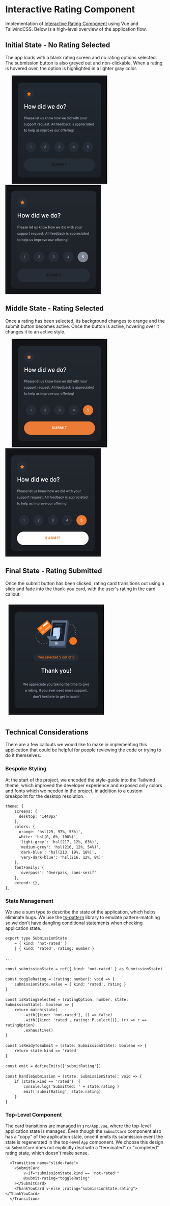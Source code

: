 # Interactive Rating Component
Implementation of [Interactive Rating Component](https://www.frontendmentor.io/challenges/interactive-rating-component-koxpeBUmI) using Vue and TailwindCSS. Below is a high-level overview of the application flow. 

## Initial State - No Rating Selected
The app loads with a blank rating screen and no rating options selected. 
The submission button is also greyed out and non-clickable. When a rating is hovered over, the option
is highlighted in a lighter gray color. 

<img src="./src/assets/readme/no-rating.png" style="width: 300px; display:inline; padding-left: 20px; padding-right: 20px">
<img src="./src/assets/readme/no-rating-highlight.png" style="width: 300px; display:inline;">

## Middle State - Rating Selected
Once a rating has been selected, its background changes
to orange and the submit button becomes active. Once the
button is active, hovering over it changes it to an active style. 

<img src="./src/assets/readme/rating-chosen.png" style="width: 300px; display:inline; padding-left: 20px; padding-right: 20px">
<img src="./src/assets/readme/rating-chosen-submit.png" style="width: 300px; display:inline;">

## Final State - Rating Submitted
Once the submit button has been clicked, rating card transitions out using a slide and fade into the thank-you card, with the user's rating in the card callout. 

<img src="./src/assets/readme/rating-submitted.png" style="width: 300px; display:inline; padding: 10px;">

## Technical Considerations
There are a few callouts we would like to make in implementing this application that could be helpful for people reviewing the code or trying to do it themselves. 

### Bespoke Styling
At the start of the project, we encoded the style-guide into the Tailwind theme, which improved the developer experience and exposed only colors and fonts which we needed in the project, in addition to a custom breakpoint for the desktop resolution. 


```
theme: {
    screens: {
      desktop: '1440px'
    },
    colors: {
      orange: 'hsl(25, 97%, 53%)',
      white: 'hsl(0, 0%, 100%)',
      'light-grey': 'hsl(217, 12%, 63%)',
      'medium-grey': 'hsl(216, 12%, 54%)',
      'dark-blue': 'hsl(213, 19%, 18%)',
      'very-dark-blue': 'hsl(216, 12%, 8%)'
    },
    fontFamily: {
      'overpass': 'Overpass, sans-serif'
    },
    extend: {},
},
```

### State Management
We use a sum type to describe the state of the application, which helps eliminate bugs. We use the [ts-pattern](https://github.com/gvergnaud/ts-pattern) library to emulate pattern-matching so we don't have dangling conditional statements when checking application state. 

```
export type SubmissionState 
    = { kind: 'not-rated' }
    | { kind: 'rated', rating: number }

...

const submissionState = ref({ kind: 'not-rated' } as SubmissionState)

const toggleRating = (rating: number): void => {
    submissionState.value = { kind: 'rated', rating }
}

const isRatingSelected = (ratingOption: number, state: SubmissionState): boolean => {
    return match(state)
        .with({kind: 'not-rated'}, () => false)
        .with({kind: 'rated', rating: P.select()}, (r) => r == ratingOption)
        .exhaustive()
}

const isReadyToSubmit = (state: SubmissionState): boolean => {
    return state.kind == 'rated'
}

const emit = defineEmits(['submitRating'])

const handleSubmission = (state: SubmissionState): void => {
    if (state.kind == 'rated')  {
        console.log('Submitted: ' + state.rating )
        emit('submitRating', state.rating)
    }
}
```

### Top-Level Component
The card transitions are managed in `src/App.vue`, where the top-level application state is managed. Even though the `SubmitCard` component also has a "copy" of the application state, once it emits its submission event the state is regenerated in the top-level `App` component. We choose this design so `SubmitCard` does not explicitly deal with a "terminated" or "completed" rating state, which doesn't make sense. 

```
  <Transition name="slide-fade">
    <SubmitCard 
        v-if="submissionState.kind == 'not-rated'"
        @submit-rating="toggleRating"
    ></SubmitCard>
    <ThankYouCard v-else :rating="submissionState.rating"></ThankYouCard>
  </Transition>
```